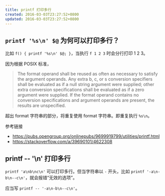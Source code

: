 ```yaml
---
title: printf 打印多行
created: 2016-03-03T23:27:52+0800
updated: 2016-03-03T23:27:52+0800
---
```



## `printf '%s\n' $@` 为何可以打印多行？

比如 `f() { printf '%s\n' $@; }`，当执行 `f 1 2 3` 时会分行打印 1 2 3。

因为根据 POSIX 标准，

> The format operand shall be reused as often as necessary to satisfy the argument operands. Any extra b, c, or s conversion specifiers shall be evaluated as if a null string argument were supplied; other extra conversion specifications shall be evaluated as if a zero argument were supplied. If the format operand contains no conversion specifications and argument operands are present, the results are unspecified.

超出 format 字符串的部分，将重复使用 format 字符串。即重复执行 `%s\n`。

参考链接

- https://pubs.opengroup.org/onlinepubs/9699919799/utilities/printf.html
- https://stackoverflow.com/a/39690101/4622308

## printf -- '\n' 打印多行

`printf 'a\nb\nc\n'` 可以打印多行。但当字符串以 `-` 开头，比如 `printf '-a\n-b\n--c\n'`，就会报错“无效的选项”。

应当写 `printf -- '-a\n-b\n--c\n'`。
